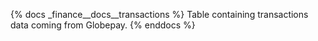 {% docs _finance__docs__transactions %}
Table containing transactions data coming from Globepay.
{% enddocs %}